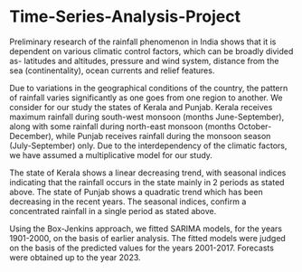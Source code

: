 # Time-Series-Analysis-Project
Preliminary research of the rainfall phenomenon in India shows that it is dependent on various climatic control factors, which can be broadly divided as- latitudes and altitudes, pressure and wind system, distance from the sea (continentality), ocean currents and relief features. 

Due to variations in the geographical conditions of the country, the pattern of rainfall varies significantly as one goes from one region to another. We consider for our study the states of Kerala and Punjab. Kerala receives maximum rainfall during south-west monsoon (months June-September), along with some rainfall during north-east monsoon (months October-December), while Punjab receives rainfall during the monsoon season (July-September) only. Due to the interdependency of the climatic factors, we have assumed a multiplicative model for our study.

The state of Kerala shows a linear decreasing trend, with seasonal indices indicating that the rainfall occurs in the state mainly in 2 periods as stated above. The state of Punjab shows a quadratic trend which has been decreasing in the recent years. The seasonal indices, confirm a concentrated rainfall in a single period as stated above.

Using the Box-Jenkins approach, we fitted SARIMA models, for the years 1901-2000, on the basis of earlier analysis. The fitted models were judged on the basis of the predicted values for the years 2001-2017. Forecasts were obtained up to the year 2023.
